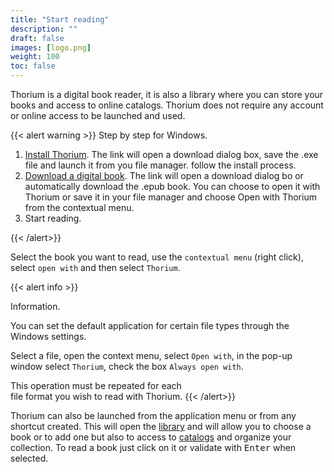 ```yaml
---
title: "Start reading"
description: ""
draft: false
images: [logo.png]
weight: 100
toc: false
---
```


Thorium is a digital book reader, it is also a library
where you can store your books and access to online catalogs.
Thorium does not require any account or online access to be launched and used.

{{< alert warning >}}
Step by step for Windows.

1. [Install Thorium](https://www.edrlab.org/software/thorium-reader/github/win10). The link will open a download dialog box, save the .exe file and launch it from you file manager. follow the install process.
2. [Download a digital book](https://www.gutenberg.org/ebooks/2701.epub.noimages?). The link will open a download dialog bo or automatically download the .epub book. You can choose to open it with Thorium or save it in your file manager and choose Open with Thorium from the contextual menu. 
3. Start reading.

{{< /alert>}}


Select the book you want to read, use the `contextual menu` 
(right click), select `open with` and then select `Thorium`.

{{< alert info >}}

Information.

You can set the default application for certain file types 
through the Windows settings.

Select a file, open the context menu, select `Open with`,
in the pop-up window select `Thorium`, check the box
`Always open with`. 

This operation must be repeated for each  
file format you wish to read with Thorium.
{{< /alert>}}

Thorium can also be launched from the application menu 
or from any shortcut created. 
This will open the [library](220_organizing/221_libraries)
and will allow you to choose a book or to add one but also to access
to [catalogs](220_organizing/222_catalogs) and organize your collection.
To read a book just click on it or validate with <kbd>Enter</kbd>
when selected.


